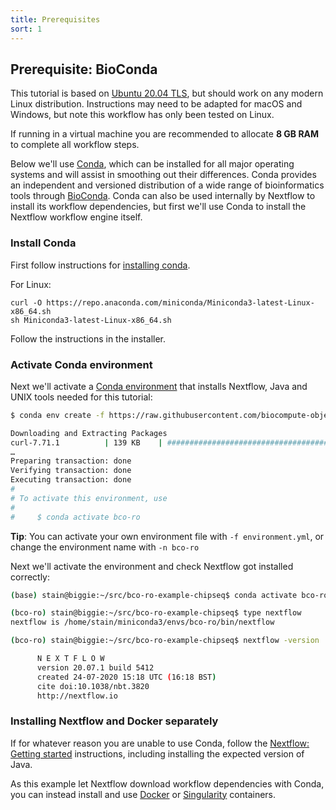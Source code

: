 ```yaml
---
title: Prerequisites
sort: 1
---
```



## Prerequisite: BioConda

This tutorial is based on [Ubuntu 20.04 TLS](https://releases.ubuntu.com/20.04/), but should work on any modern Linux distribution. Instructions may need to be adapted for macOS and Windows, but note this workflow has only been tested on Linux. 

If running in a virtual machine you are recommended to allocate **8 GB RAM** to complete all workflow steps.

Below we'll use [Conda](https://conda.io/), which can be installed for all major operating systems and will assist in smoothing out their differences. Conda provides an independent and versioned distribution of a wide range of bioinformatics tools through [BioConda](https://bioconda.github.io/). Conda can also be used internally by Nextflow to install its workflow dependencies, but first we'll use Conda to install the Nextflow workflow engine itself.


### Install Conda

First follow instructions for [installing conda](https://docs.conda.io/projects/conda/en/latest/user-guide/install/index.html). 

For Linux:

```
curl -O https://repo.anaconda.com/miniconda/Miniconda3-latest-Linux-x86_64.sh
sh Miniconda3-latest-Linux-x86_64.sh
```

Follow the instructions in the installer.

### Activate Conda environment

Next we'll activate a
[Conda environment](https://github.com/biocompute-objects/bco-ro-example-chipseq/blob/main/environment.yml) that installs Nextflow,
Java and UNIX tools needed for this tutorial:

```sh
$ conda env create -f https://raw.githubusercontent.com/biocompute-objects/bco-ro-example-chipseq/main/environment.yml

Downloading and Extracting Packages
curl-7.71.1          | 139 KB    | ##################################################################################################################### | 100% 
…
Preparing transaction: done
Verifying transaction: done
Executing transaction: done
#
# To activate this environment, use
#
#     $ conda activate bco-ro
```

**Tip**: You can activate your own environment file with `-f environment.yml`, or change the environment name with `-n bco-ro`

Next we'll activate the environment and check Nextflow got installed correctly:

```sh
(base) stain@biggie:~/src/bco-ro-example-chipseq$ conda activate bco-ro

(bco-ro) stain@biggie:~/src/bco-ro-example-chipseq$ type nextflow
nextflow is /home/stain/miniconda3/envs/bco-ro/bin/nextflow

(bco-ro) stain@biggie:~/src/bco-ro-example-chipseq$ nextflow -version

      N E X T F L O W
      version 20.07.1 build 5412
      created 24-07-2020 15:18 UTC (16:18 BST)
      cite doi:10.1038/nbt.3820
      http://nextflow.io
```


### Installing Nextflow and Docker separately

If for whatever reason you are unable to use Conda, 
follow the [Nextflow: Getting started](https://www.nextflow.io/) instructions, 
including installing the expected version of Java. 

As this example let Nextflow download workflow dependencies with Conda,
you can instead install and use [Docker](https://www.docker.com/) 
or [Singularity](https://sylabs.io/docs/) containers.
